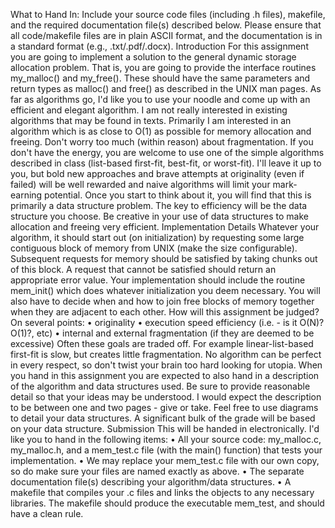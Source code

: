 What to Hand In: Include your source code files (including .h files), makefile, and the
required documentation file(s) described below. Please ensure that all code/makefile files
are in plain ASCII format, and the documentation is in a standard format
(e.g., .txt/.pdf/.docx).
Introduction
For this assignment you are going to implement a solution to the general dynamic storage
allocation problem. That is, you are going to provide the interface routines
my_malloc() and my_free(). These should have the same parameters and return
types as malloc() and free() as described in the UNIX man pages. As far as
algorithms go, I'd like you to use your noodle and come up with an efficient and elegant
algorithm. I am not really interested in existing algorithms that may be found in texts.
Primarily I am interested in an algorithm which is as close to O(1) as possible for
memory allocation and freeing. Don't worry too much (within reason) about
fragmentation. If you don't have the energy, you are welcome to use one of the simple
algorithms described in class (list-based first-fit, best-fit, or worst-fit). I'll leave it up to
you, but bold new approaches and brave attempts at originality (even if failed) will be
well rewarded and naive algorithms will limit your mark-earning potential.
Once you start to think about it, you will find that this is primarily a data structure
problem. The key to efficiency will be the data structure you choose. Be creative in your
use of data structures to make allocation and freeing very efficient.
Implementation Details
Whatever your algorithm, it should start out (on initialization) by requesting some large
contiguous block of memory from UNIX (make the size configurable). Subsequent
requests for memory should be satisfied by taking chunks out of this block. A request that
cannot be satisfied should return an appropriate error value.
Your implementation should include the routine mem_init() which does whatever
initialization you deem necessary. You will also have to decide when and how to join free
blocks of memory together when they are adjacent to each other.
How will this assignment be judged? On several points:
• originality
• execution speed efficiency (i.e. - is it O(N)? O(1)?, etc)
• internal and external fragmentation (if they are deemed to be excessive)
Often these goals are traded off. For example linear-list-based first-fit is slow, but creates
little fragmentation. No algorithm can be perfect in every respect, so don't twist your
brain too hard looking for utopia.
When you hand in this assignment you are expected to also hand in a description of the
algorithm and data structures used. Be sure to provide reasonable detail so that your ideas
may be understood. I would expect the description to be between one and two pages -
give or take. Feel free to use diagrams to detail your data structures. A significant bulk of
the grade will be based on your data structure.
Submission
This will be handed in electronically. I'd like you to hand in the following items:
• All your source code: my_malloc.c, my_malloc.h, and a mem_test.c file
(with the main() function) that tests your implementation.
• We may replace your mem_test.c file with our own copy, so do make sure
your files are named exactly as above.
• The separate documentation file(s) describing your algorithm/data structures.
• A makefile that compiles your .c files and links the objects to any necessary
libraries. The makefile should produce the executable mem_test, and should have a
clean rule.